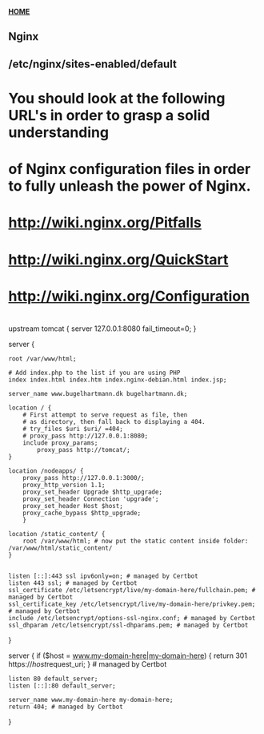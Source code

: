 [**HOME**](index.md)


## Nginx


## /etc/nginx/sites-enabled/default

# You should look at the following URL's in order to grasp a solid understanding
# of Nginx configuration files in order to fully unleash the power of Nginx.
# http://wiki.nginx.org/Pitfalls
# http://wiki.nginx.org/QuickStart
# http://wiki.nginx.org/Configuration
#

upstream tomcat {
    server 127.0.0.1:8080 fail_timeout=0;
}

server {

	root /var/www/html;

	# Add index.php to the list if you are using PHP
	index index.html index.htm index.nginx-debian.html index.jsp;

	server_name www.bugelhartmann.dk bugelhartmann.dk;

	location / {
		# First attempt to serve request as file, then
		# as directory, then fall back to displaying a 404.
		# try_files $uri $uri/ =404;
		# proxy_pass http://127.0.0.1:8080;
		include proxy_params;
	        proxy_pass http://tomcat/;
	}

	location /nodeapps/ {
		proxy_pass http://127.0.0.1:3000/;
		proxy_http_version 1.1;
		proxy_set_header Upgrade $http_upgrade;
		proxy_set_header Connection 'upgrade';
		proxy_set_header Host $host;
		proxy_cache_bypass $http_upgrade;
	    }

	location /static_content/ {
		root /var/www/html; # now put the static content inside folder: /var/www/html/static_content/
	}


    listen [::]:443 ssl ipv6only=on; # managed by Certbot
    listen 443 ssl; # managed by Certbot
    ssl_certificate /etc/letsencrypt/live/my-domain-here/fullchain.pem; # managed by Certbot
    ssl_certificate_key /etc/letsencrypt/live/my-domain-here/privkey.pem; # managed by Certbot
    include /etc/letsencrypt/options-ssl-nginx.conf; # managed by Certbot
    ssl_dhparam /etc/letsencrypt/ssl-dhparams.pem; # managed by Certbot

}

server {
    if ($host = www.my-domain-here|my-domain-here) {
        return 301 https://$host$request_uri;
    } # managed by Certbot


	listen 80 default_server;
	listen [::]:80 default_server;

	server_name www.my-domain-here my-domain-here;
    return 404; # managed by Certbot


}
